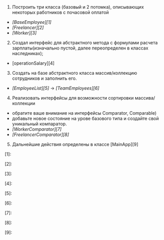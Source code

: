 ##   

1. Построить три класса (базовый и 2 потомка), описывающих некоторых работников с почасовой оплатой

- _[BaseEmployee][1]_
- _[Freelancer][2]_
- _[Worker][3]_

2. Создал интерфейс для абстрактного метода с формулами расчета зарплаты(изначально пустой, далее переопределен
   в классах наследниках);

- [operationSalary][4]

3. Создать на базе абстрактного класса массив/коллекцию сотрудников и заполнить его.

- _[EmployeeList][5]_ -> _[TeamEmployees][6]_

4. Реализовать интерфейсы для возможности сортировки массива/коллекции

- обратите ваше внимание на интерфейсы Comparator, Comparable)
- добавьте новое состояние на урове базового типа
  и создайте свой уникальный компаратор.
- _[WorkerComparator][7]_
- _[FreelancerComparator][8]_

5. Дальнейшие действия определены в классе [MainApp][9]

[1]:

[2]:

[3]:

[4]:

[5]:

[6]:

[7]:

[8]:

[9]:
